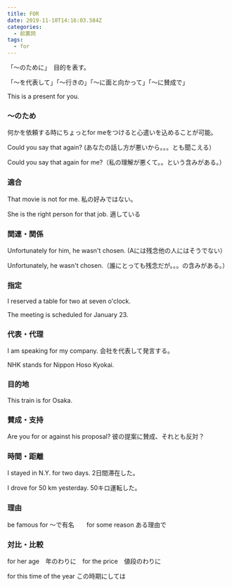 ```yaml
---
title: FOR
date: 2019-11-10T14:16:03.584Z
categories:
  - 前置詞
tags:
  - for
---
```

 「～のために」　目的を表す。　　　

「～を代表して」「～行きの」「～に面と向かって」「～に賛成で」
 


This is a present for you.  
### ～のため
 
何かを依頼する時にちょっとfor meをつけると心遣いを込めることが可能。
 
Could you say that again? (あなたの話し方が悪いから。。。とも聞こえる）
 
Could you say that again for me?（私の理解が悪くて。。という含みがある。）
 

### 適合
 

That movie is not for me.  私の好みではない。
 
She is the right person for that job.  適している
 

### 関連・関係
 Unfortunately for him, he wasn't chosen.  (Aには残念他の人にはそうでない）
 
Unfortunately, he wasn't chosen.（誰にとっても残念だが。。。の含みがある。）
 

### 指定
 I reserved a table for two at seven o'clock.
 
The meeting is scheduled for January 23.
 
### 代表・代理
 

I am speaking for my company.  会社を代表して発言する。
 
NHK stands for Nippon Hoso Kyokai.
 

 

### 目的地
This train is for Osaka.
 

### 賛成・支持
 

Are you for or against his proposal? 彼の提案に賛成、それとも反対？
 

### 時間・距離
 

I stayed in N.Y. for two days.  2日間滞在した。
 
I drove for 50 km yesterday.  50キロ運転した。
 

### 理由
be famous for ～で有名　　for some reason ある理由で
 
 
### 対比・比較
 

for her age　年のわりに　for the price　値段のわりに　
 
for this time of the year この時期にしては
 
